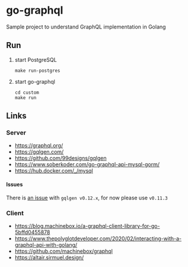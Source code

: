 
# go-graphql

Sample project to understand GraphQL implementation in Golang

## Run

1. start PostgreSQL

    ```shell script
    make run-postgres
    ```

2. start go-graphql

    ```shell script
    cd custom
    make run
    ```

## Links

### Server

- https://graphql.org/
- https://gqlgen.com/
- https://github.com/99designs/gqlgen
- https://www.soberkoder.com/go-graphql-api-mysql-gorm/
- https://hub.docker.com/_/mysql

#### Issues

There is [an issue](https://github.com/99designs/gqlgen/issues/1283) with `gqlgen v0.12.x`, for now please use `v0.11.3`

### Client

- https://blog.machinebox.io/a-graphql-client-library-for-go-5bffd0455878
- https://www.thepolyglotdeveloper.com/2020/02/interacting-with-a-graphql-api-with-golang/
- https://github.com/machinebox/graphql
- https://altair.sirmuel.design/
